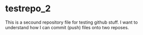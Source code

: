 # testrepo_2
This is a secound repository file for testing github stuff. I want to understand how I can commit (push) files onto two reposes.
